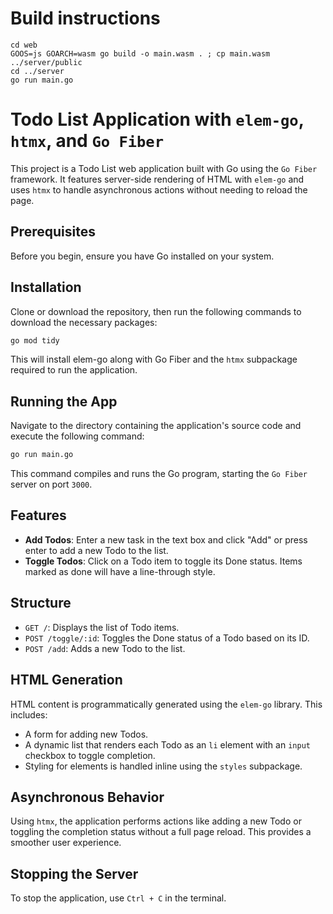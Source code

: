 # Build instructions

```
cd web
GOOS=js GOARCH=wasm go build -o main.wasm . ; cp main.wasm ../server/public
cd ../server
go run main.go
```


# Todo List Application with `elem-go`, `htmx`, and `Go Fiber`

This project is a Todo List web application built with Go using the `Go Fiber` framework. It features server-side rendering of HTML with `elem-go` and uses `htmx` to handle asynchronous actions without needing to reload the page.

## Prerequisites

Before you begin, ensure you have Go installed on your system.

## Installation

Clone or download the repository, then run the following commands to download the necessary packages:

```bash
go mod tidy
```

This will install elem-go along with Go Fiber and the `htmx` subpackage required to run the application.

## Running the App

Navigate to the directory containing the application's source code and execute the following command:

```bash
go run main.go
```

This command compiles and runs the Go program, starting the `Go Fiber` server on port `3000`.

## Features

- **Add Todos**: Enter a new task in the text box and click "Add" or press enter to add a new Todo to the list.
- **Toggle Todos**: Click on a Todo item to toggle its Done status. Items marked as done will have a line-through style.

## Structure

- `GET /`: Displays the list of Todo items.
- `POST /toggle/:id`: Toggles the Done status of a Todo based on its ID.
- `POST /add`: Adds a new Todo to the list.

## HTML Generation

HTML content is programmatically generated using the `elem-go` library. This includes:

- A form for adding new Todos.
- A dynamic list that renders each Todo as an `li` element with an `input` checkbox to toggle completion.
- Styling for elements is handled inline using the `styles` subpackage.

## Asynchronous Behavior

Using `htmx`, the application performs actions like adding a new Todo or toggling the completion status without a full page reload. This provides a smoother user experience.

## Stopping the Server

To stop the application, use `Ctrl + C` in the terminal.
